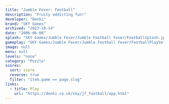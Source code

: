 ```yaml
---
title: "Jumble Fever: Football"
description: "Fruity addicting fun!"
developer: "Denki"
brand: "SKY Games"
archived: "2023-10-14"
date: "2006-06-08"
splash: "SKY Games/Jumble Fever/Jumble Football Fever/FootballSplash.jpg"
gameplay: "SKY Games/Jumble Fever/Jumble Football Fever/FootballPlaySet.jpg"
image: null
menu: null
levels: "none"
category: "Puzzle"
scores:
  sort: score
  reverse: true
  filter: "item.game == page.slug"
links:
  - title: Play
    url: "https://denki.co.uk/sky/jf_football/app.html"
---
```

